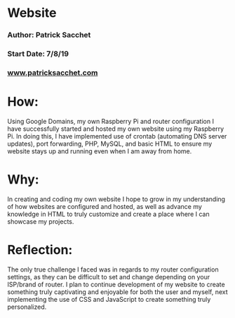 # Website
### Author: Patrick Sacchet
### Start Date: 7/8/19
### www.patricksacchet.com
# How:
Using Google Domains, my own Raspberry Pi and router configuration I have successfully started and hosted my own website using my Raspberry Pi. In doing this, I have implemented
use of crontab (automating DNS server updates), port forwarding, PHP, MySQL, and basic HTML
to ensure my website stays up and running even when I am away from home.
# Why:
In creating and coding my own website I hope to grow in my understanding of how websites are
configured and hosted, as well as advance my knowledge in HTML to truly customize and create
a place where I can showcase my projects.
# Reflection:
The only true challenge I faced was in regards to my router configuration settings, as they
can be difficult to set and change depending on your ISP/brand of router. I plan to continue
development of my website to create something truly captivating and enjoyable for both
the user and myself, next implementing the use of CSS and JavaScript to create something truly personalized. 
